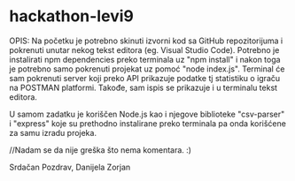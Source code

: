 # hackathon-levi9

OPIS:
Na početku je potrebno skinuti izvorni kod sa GitHub repozitorijuma i pokrenuti unutar nekog tekst editora (eg. Visual Studio Code).
Potrebno je instalirati npm dependencies preko terminala uz "npm install" i nakon toga je potrebno samo pokrenuti projekat uz 
pomoć "node index.js". Terminal će sam pokrenuti server koji preko API prikazuje podatke tj statistiku o igraču na POSTMAN platformi.
Takođe, sam ispis se prikazuje i u terminalu tekst editora.

U samom zadatku je koriščen Node.js kao i njegove biblioteke "csv-parser" i "express" koje su prethodno instalirane preko terminala
pa onda korišćene za samu izradu projeka.

//Nadam se da nije greška što nema komentara. :)

Srdačan Pozdrav,
Danijela Zorjan
